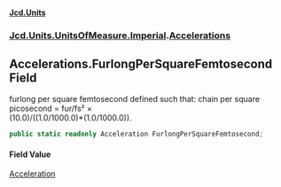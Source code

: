 #### [Jcd.Units](index.md 'index')
### [Jcd.Units.UnitsOfMeasure.Imperial](Jcd.Units.UnitsOfMeasure.Imperial.md 'Jcd.Units.UnitsOfMeasure.Imperial').[Accelerations](Accelerations.md 'Jcd.Units.UnitsOfMeasure.Imperial.Accelerations')

## Accelerations.FurlongPerSquareFemtosecond Field

furlong per square femtosecond defined such that: chain per square picosecond = fur/fs² ×  
(10.0)/((1.0/1000.0)*(1.0/1000.0)).

```csharp
public static readonly Acceleration FurlongPerSquareFemtosecond;
```

#### Field Value
[Acceleration](Acceleration.md 'Jcd.Units.UnitTypes.Acceleration')
